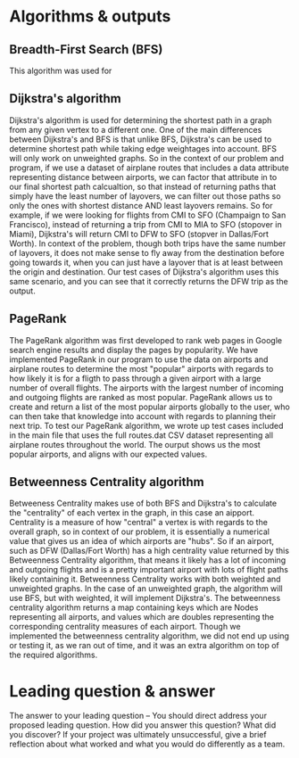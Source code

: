 # Algorithms & outputs


## Breadth-First Search (BFS)
This algorithm was used for 

## Dijkstra's algorithm
Dijkstra's algorithm is used for determining the shortest path in a graph from any given vertex to a different one. One of the main differences between Dijkstra's and BFS is that unlike BFS, Dijkstra's can be used to determine shortest path while taking edge weightages into account. BFS will only work on unweighted graphs. So in the context of our problem and program, if we use a dataset of airplane routes that includes a data attribute representing distance between airports, we can factor that attribute in to our final shortest path calcualtion, so that instead of returning paths that simply have the least number of layovers, we can filter out those paths so only the ones with shortest distance AND least layovers remains. So for example, if we were looking for flights from CMI to SFO (Champaign to San Francisco), instead of returning a trip from CMI to MIA to SFO (stopover in Miami), Dijkstra's will return CMI to DFW to SFO (stopver in Dallas/Fort Worth). In context of the problem, though both trips have the same number of layovers, it does not make sense to fly away from the destination before going towards it, when you can just have a layover that is at least between the origin and destination. Our test cases of Dijkstra's algorithm uses this same scenario, and you can see that it correctly returns the DFW trip as the output.

## PageRank
The PageRank algorithm was first developed to rank web pages in Google search engine results and display the pages by popularity. We have implemented PageRank in our program to use the data on airports and airplane routes to determine the most "popular" airports with regards to how likely it is for a fligth to pass through a given airport with a large number of overall flights. The airports with the largest number of incoming and outgoing flights are ranked as most popular. PageRank allows us to create and return a list of the most popular airports globally to the user, who can then take that knowledge into account with regards to planning their next trip. To test our PageRank algorithm, we wrote up test cases included in the main file that uses the full routes.dat CSV dataset representing all airplane routes throughout the world. The ourput shows us the most popular airports, and aligns with our expected values.

## Betweenness Centrality algorithm
Betweeness Centrality makes use of both BFS and Dijkstra's to calculate the "centrality" of each vertex in the graph, in this case an aipport. Centrality is a measure of how "central" a vertex is with regards to the overall graph, so in context of our problem, it is essentially a numerical value that gives us an idea of which airports are "hubs". So if an airport, such as DFW (Dallas/Fort Worth) has a high centrality value returned by this Betweenness Centrality algorithm, that means it likely has a lot of incoming and outgoing flights and is a pretty important airport with lots of flight paths likely containing it. Betweenness Centrality works with both weighted and unweighted graphs. In the case of an unweighted graph, the algorithm will use BFS, but with weighted, it will implement Dijkstra's. The betweenness centrality algorithm returns a map containing keys which are Nodes representing all airports, and values which are doubles representing the corresponding centrality measures of each airport. Though we implemented the betweenness centrality algorithm, we did not end up using or testing it, as we ran out of time, and it was an extra algorithm on top of the required algorithms.


# Leading question & answer

The answer to your leading question – You should direct address your proposed leading question. How did you answer this question? What did you discover? If your project was ultimately unsuccessful, give a brief reflection about what worked and what you would do differently as a team.

